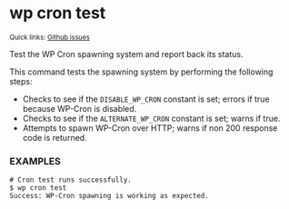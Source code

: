 # wp cron test

<small>Quick links: <a href="https://github.com/issues?q=is%3Aopen+label%3Acommand%3Acron-test+sort%3Aupdated-desc+org%3Awp-cli">Github issues</a></small>

Test the WP Cron spawning system and report back its status.

This command tests the spawning system by performing the following steps:

* Checks to see if the `DISABLE_WP_CRON` constant is set; errors if true
because WP-Cron is disabled.
* Checks to see if the `ALTERNATE_WP_CRON` constant is set; warns if true.
* Attempts to spawn WP-Cron over HTTP; warns if non 200 response code is
returned.

### EXAMPLES

    # Cron test runs successfully.
    $ wp cron test
    Success: WP-Cron spawning is working as expected.


